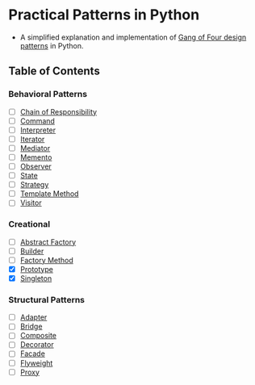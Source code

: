 # Practical Patterns in Python

* A simplified explanation and implementation of [Gang of Four design patterns](https://en.wikipedia.org/wiki/Design_Patterns) in Python.

## Table of Contents

### Behavioral Patterns

* [ ] [Chain of Responsibility](https://github.com/SentinelWarren/patterns-in-ools/tree/main/pypatterns/behavioral/chain_of_responsibility.ipynb)
* [ ] [Command](https://github.com/SentinelWarren/patterns-in-ools/tree/main/pypatterns/behavioral/command.ipynb)
* [ ] [Interpreter](https://github.com/SentinelWarren/patterns-in-ools/tree/main/pypatterns/behavioral/interpreter.ipynb)
* [ ] [Iterator](https://github.com/SentinelWarren/patterns-in-ools/tree/main/pypatterns/behavioral/iterator.ipynb)
* [ ] [Mediator](https://github.com/SentinelWarren/patterns-in-ools/tree/main/pypatterns/behavioral/mediator.ipynb)
* [ ] [Memento](https://github.com/SentinelWarren/patterns-in-ools/tree/main/pypatterns/behavioral/memento.ipynb)
* [ ] [Observer](https://github.com/SentinelWarren/patterns-in-ools/tree/main/pypatterns/behavioral/observer.ipynb)
* [ ] [State](https://github.com/SentinelWarren/patterns-in-ools/tree/main/pypatterns/behavioral/state.ipynb)
* [ ] [Strategy](https://github.com/SentinelWarren/patterns-in-ools/tree/main/pypatterns/behavioral/strategy.ipynb)
* [ ] [Template Method](https://github.com/SentinelWarren/patterns-in-ools/tree/main/pypatterns/behavioral/template_method.ipynb)
* [ ] [Visitor](https://github.com/SentinelWarren/patterns-in-ools/tree/main/pypatterns/behavioral/visitor.ipynb)

### Creational

* [ ] [Abstract Factory](https://github.com/SentinelWarren/patterns-in-ools/tree/main/pypatterns/creational/abstract_factory.ipynb)
* [ ] [Builder](https://github.com/SentinelWarren/patterns-in-ools/tree/main/pypatterns/creational/builder.ipynb)
* [ ] [Factory Method](https://github.com/SentinelWarren/patterns-in-ools/tree/main/pypatterns/creational/factory_method.ipynb)
* [x] [Prototype](https://github.com/SentinelWarren/patterns-in-ools/tree/main/pypatterns/creational/prototype.ipynb)
* [x] [Singleton](https://github.com/SentinelWarren/patterns-in-ools/tree/main/pypatterns/creational/singleton.ipynb)

### Structural Patterns

* [ ] [Adapter](https://github.com/SentinelWarren/patterns-in-ools/tree/main/pypatterns/structural/adapter.ipynb)
* [ ] [Bridge](https://github.com/SentinelWarren/patterns-in-ools/tree/main/pypatterns/structural/bridge.ipynb)
* [ ] [Composite](https://github.com/SentinelWarren/patterns-in-ools/tree/main/pypatterns/structural/composite.ipynb)
* [ ] [Decorator](https://github.com/SentinelWarren/patterns-in-ools/tree/main/pypatterns/structural/decorator.ipynb)
* [ ] [Facade](https://github.com/SentinelWarren/patterns-in-ools/tree/main/pypatterns/structural/facade.ipynb)
* [ ] [Flyweight](https://github.com/SentinelWarren/patterns-in-ools/tree/main/pypatterns/structural/flyweight.ipynb)
* [ ] [Proxy](https://github.com/SentinelWarren/patterns-in-ools/tree/main/pypatterns/structural/proxy.ipynb)
